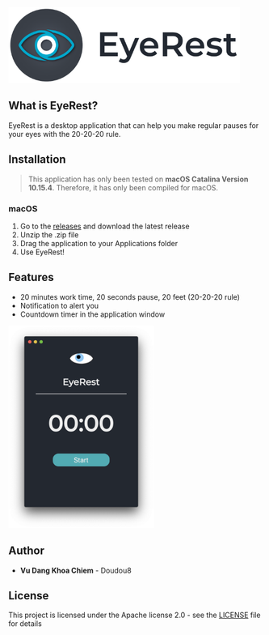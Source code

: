 <br>
<img src="banner.png" height="150"/>
<br>

## What is EyeRest?

EyeRest is a desktop application that can help you make regular pauses for your eyes with the 20-20-20 rule.

## Installation

> This application has only been tested on **macOS Catalina Version 10.15.4**. Therefore, it has only been compiled for macOS.

### macOS

1. Go to the [releases](https://github.com/Doudou8/EyeRest/releases) and download the latest release
2. Unzip the .zip file
3. Drag the application to your Applications folder
4. Use EyeRest!

## Features

- 20 minutes work time, 20 seconds pause, 20 feet (20-20-20 rule)
- Notification to alert you
- Countdown timer in the application window

<img src="screenshot.png" height="400" />

## Author

- **Vu Dang Khoa Chiem** - Doudou8

## License

This project is licensed under the Apache license 2.0 - see the [LICENSE](LICENSE) file for details
